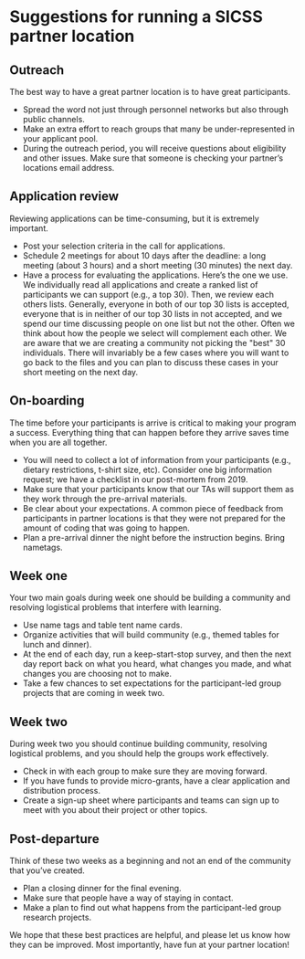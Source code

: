 # Suggestions for running a SICSS partner location

## Outreach
The best way to have a great partner location is to have great participants.

-	Spread the word not just through personnel networks but also through public channels.
- Make an extra effort to reach groups that many be under-represented in your applicant pool.
- During the outreach period, you will receive questions about eligibility and other issues.  Make sure that someone is checking your partner’s locations email address.

## Application review
Reviewing applications can be time-consuming, but it is extremely important.

- Post your selection criteria in the call for applications.
- Schedule 2 meetings for about 10 days after the deadline: a long meeting (about 3 hours) and a short meeting (30 minutes) the next day.
- Have a process for evaluating the applications.  Here’s the one we use.  We individually read all applications and create a ranked list of participants we can support (e.g., a top 30).  Then, we review each others lists. Generally, everyone in both of our top 30 lists is accepted, everyone that is in neither of our top 30 lists in not accepted, and we spend our time discussing people on one list but not the other. Often we think about how the people we select will complement each other.  We are aware that we are creating a community not picking the "best" 30 individuals. There will invariably be a few cases where you will want to go back to the files and you can plan to discuss these cases in your short meeting on the next day.

## On-boarding
The time before your participants is arrive is critical to making your program a success. Everything thing that can happen before they arrive saves time when you are all together.

- You will need to collect a lot of information from your participants (e.g., dietary restrictions, t-shirt size, etc). Consider one big information request; we have a checklist in our post-mortem from 2019.
- Make sure that your participants know that our TAs will support them as they work through the pre-arrival materials.
- Be clear about your expectations. A common piece of feedback from participants in partner locations is that they were not prepared for the amount of coding that was going to happen.
- Plan a pre-arrival dinner the night before the instruction begins.  Bring nametags.

## Week one
Your two main goals during week one should be building a community and resolving logistical problems that interfere with learning.

-	Use name tags and table tent name cards.
- Organize activities that will build community (e.g., themed tables for lunch and dinner).
- At the end of each day, run a keep-start-stop survey, and then the next day report back on what you heard, what changes you made, and what changes you are choosing not to make.
- Take a few chances to set expectations for the participant-led group projects that are coming in week two.

## Week two
During week two you should continue building community, resolving logistical problems, and you should help the groups work effectively.

- Check in with each group to make sure they are moving forward.
- If you have funds to provide micro-grants, have a clear application and distribution process.
- Create a sign-up sheet where participants and teams can sign up to meet with you about their project or other topics.

## Post-departure
Think of these two weeks as a beginning and not an end of the community that you’ve created.

-	Plan a closing dinner for the final evening.
-	Make sure that people have a way of staying in contact.
-	Make a plan to find out what happens from the participant-led group research projects.

We hope that these best practices are helpful, and please let us know how they can be improved. Most importantly, have fun at your partner location!
